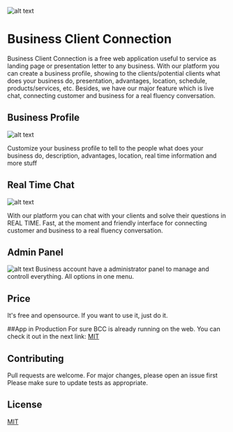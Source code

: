 ![alt text](https://i.imgur.com/QjfI7Vn.png)

# Business Client Connection
Business Client Connection is a free web application useful to service as landing page or presentation letter to any business. With our platform you can create a business profile, showing to the clients/potential clients what does your business do, presentation, advantages, location, schedule, products/services, etc. Besides, we have our major feature which is live chat, connecting customer and business for a real fluency conversation.

## Business Profile
![alt text](https://i.imgur.com/Zr98S5p.png)

Customize your business profile to tell to the people what does your business do, description, advantages, location, real time information and more stuff


## Real Time Chat 
![alt text](https://i.imgur.com/k8P1AVs.png)

With our platform you can chat with your clients and solve their questions in REAL TIME. Fast, at the moment and friendly interface for connecting customer and business to a real fluency conversation.

## Admin Panel
![alt text](https://i.imgur.com/fg4HgGc.png)
Business account have a administrator panel to manage and controll everything. All options in one menu.

## Price
It's free and opensource. If you want to use it, just do it.

##App in Production
For sure BCC is already running on the web. You can check it out in the next link:
[MIT](https://businessclientconnection.netlify.app/)


## Contributing
Pull requests are welcome. For major changes, please open an issue first 
Please make sure to update tests as appropriate.

## License
[MIT](https://choosealicense.com/licenses/mit/)
